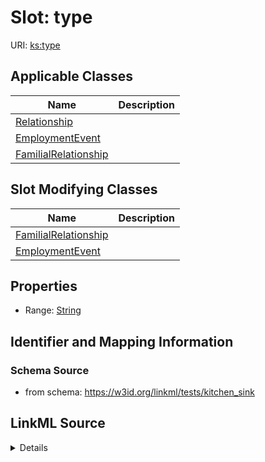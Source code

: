# Slot: type

URI: [ks:type](https://w3id.org/linkml/tests/kitchen_sink/type)



<!-- no inheritance hierarchy -->




## Applicable Classes

| Name | Description |
| --- | --- |
[Relationship](Relationship.md) | 
[EmploymentEvent](EmploymentEvent.md) | 
[FamilialRelationship](FamilialRelationship.md) | 




## Slot Modifying Classes

| Name | Description |
| ---  | --- |
[FamilialRelationship](FamilialRelationship.md) | 
[EmploymentEvent](EmploymentEvent.md) | 




## Properties

* Range: [String](String.md)







## Identifier and Mapping Information







### Schema Source


* from schema: https://w3id.org/linkml/tests/kitchen_sink




## LinkML Source

<details>
```yaml
name: type
from_schema: https://w3id.org/linkml/tests/kitchen_sink
rank: 1000
alias: type
domain_of:
- Relationship
- EmploymentEvent
range: string

```
</details>